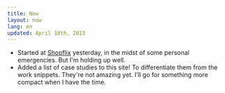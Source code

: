 ```yaml
---
title: Now
layout: now
lang: en
updated: April 18th, 2023
---
```

* Started at [Shopflix](https://shopflix.gr/) yesterday, in the midst of some personal emergencies. But I'm holding up well.
* Added a list of case studies to this site! To differentiate them from the work snippets. They're not amazing yet. I’ll go for something more compact when I have the time.